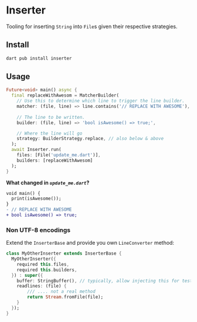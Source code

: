 # Inserter

Tooling for inserting `String` into `File`s given their respective strategies.

## Install

```sh
dart pub install inserter
```

## Usage

```dart
Future<void> main() async {
  final replaceWithAwesom = MatcherBuilder(
    // Use this to determine which line to trigger the line builder.
    matcher: (file, line) => line.contains('// REPLACE WITH AWESOME'),
    
    // The line to be written.
    builder: (file, line) => 'bool isAwesome() => true;',

    // Where the line will go
    strategy: BuilderStrategy.replace, // also below & above
  );
  await Inserter.run(
    files: [File('update_me.dart')],
    builders: [replaceWithAwesom] 
  );
}
```

**What changed in _`update_me.dart`_?**
```diff
void main() {
  print(isAwesome());
}
- // REPLACE WITH AWESOME
+ bool isAwesome() => true;
```

### Non UTF-8 encodings

Extend the `InserterBase` and provide you own `LineConverter` method:

```dart
class MyOtherInserter extends InserterBase {
  MyOtherInserter({
    required this.files,
    required this.builders,
  }) : super({
    buffer: StringBuffer(), // typically, allow injecting this for testing.
    readlines: (file) {
        /// .... not a real method
        return Stream.fromFile(file);
    }
  });
}
```
